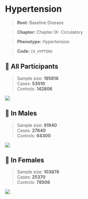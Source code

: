 # Hypertension

> **Root:** Baseline Disease  

> **Chapter:** Chapter IX- Circulatory  

> **Phenotype:** Hypertension  

> **Code:** `I9_HYPTENS`

## 🧪 All Participants  
> Sample size: **195816**  
> Cases: **53010**  
> Controls: **142806**
<img src="/Disease/Figures/ALL/Incidence/I9_HYPTENS.png"/>
<CsvTable src="/Disease/Data/ALL/Incidence/COX_I9_HYPTENS.csv" label="🔍 View full results" />

## 👨 In Males  
> Sample size: **91940**  
> Cases: **27640**  
> Controls: **64300**
<img src="/Disease/Figures/Male/Incidence/I9_HYPTENS.png"/>
<CsvTable src="/Disease/Data/Male/Incidence/COX_I9_HYPTENS.csv" label="🔍 View full results" />

## 👩 In Females  
> Sample size: **103876**  
> Cases: **25370**  
> Controls: **78506**
<img src="/Disease/Figures/Female/Incidence/I9_HYPTENS.png"/>
<CsvTable src="/Disease/Data/Female/Incidence/COX_I9_HYPTENS.csv" label="🔍 View full results" />
